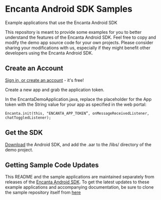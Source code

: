 Encanta Android SDK Samples
=======================
Example applications that use the Encanta Android SDK

This repository is meant to provide some examples for you to better understand the features of the Encanta Android SDK. Feel free to copy and modify the demo app source code for your own projects. Please consider sharing your modifications with us, especially if they might benefit other developers using the Encanta Android SDK.

Create an Account
---------------------------
[Sign in, or create an account](http://app.getencanta.com/signin) - it's free!

Create a new app and grab the application token.

In the EncantaDemoApplication.java, replace the placeholder for the App token with the String value for your app as specified in the web portal:

```
Encanta.init(this, "ENCANTA_APP_TOKEN”, onMessageReceivedListener, chatToggledListener);
```

Get the SDK
---------------------------
[Download][encanta-android-sdk] the Android SDK, and add the .aar to the /libs/ directory of the demo project.  

Getting Sample Code Updates
---------------------------

This README and the sample applications are maintained separately from
releases of the [Encanta Android SDK][encanta-android-sdk]. To get the latest
updates to these example applications and accompanying documentation, be sure
to clone the sample repository itself from [here][encanta-android-sdk]

[encanta-android-samples]: https://github.com/EncantaTeam/encanta/tree/master/Android/Samples
[encanta-android-sdk]: http://github.com/EncantaTeam/encanta/tree/master/Android/SDK/encanta-appcompatRetrofit1.9.aar


